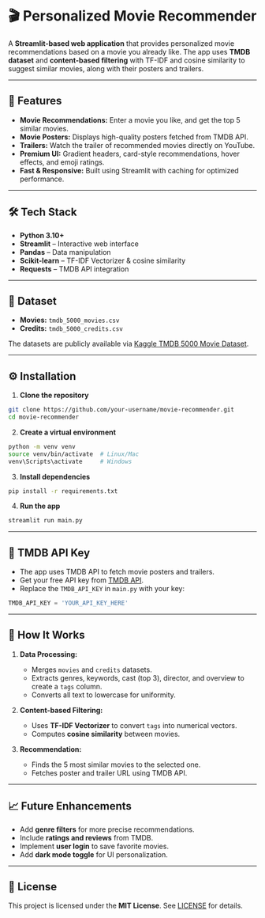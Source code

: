 

# 🎬 Personalized Movie Recommender

A **Streamlit-based web application** that provides personalized movie recommendations based on a movie you already like. The app uses **TMDB dataset** and **content-based filtering** with TF-IDF and cosine similarity to suggest similar movies, along with their posters and trailers.

---

## 🚀 Features

* **Movie Recommendations:** Enter a movie you like, and get the top 5 similar movies.
* **Movie Posters:** Displays high-quality posters fetched from TMDB API.
* **Trailers:** Watch the trailer of recommended movies directly on YouTube.
* **Premium UI:** Gradient headers, card-style recommendations, hover effects, and emoji ratings.
* **Fast & Responsive:** Built using Streamlit with caching for optimized performance.

---

## 🛠️ Tech Stack

* **Python 3.10+**
* **Streamlit** – Interactive web interface
* **Pandas** – Data manipulation
* **Scikit-learn** – TF-IDF Vectorizer & cosine similarity
* **Requests** – TMDB API integration

---

## 📁 Dataset

* **Movies:** `tmdb_5000_movies.csv`
* **Credits:** `tmdb_5000_credits.csv`

The datasets are publicly available via [Kaggle TMDB 5000 Movie Dataset](https://www.kaggle.com/datasets/tmdb/tmdb-movie-metadata).

---

## ⚙️ Installation

1. **Clone the repository**

```bash
git clone https://github.com/your-username/movie-recommender.git
cd movie-recommender
```

2. **Create a virtual environment**

```bash
python -m venv venv
source venv/bin/activate  # Linux/Mac
venv\Scripts\activate     # Windows
```

3. **Install dependencies**

```bash
pip install -r requirements.txt
```

4. **Run the app**

```bash
streamlit run main.py
```

---

## 🔑 TMDB API Key

* The app uses TMDB API to fetch movie posters and trailers.
* Get your free API key from [TMDB API](https://www.themoviedb.org/documentation/api).
* Replace the `TMDB_API_KEY` in `main.py` with your key:

```python
TMDB_API_KEY = 'YOUR_API_KEY_HERE'
```

---

## 🧠 How It Works

1. **Data Processing:**

   * Merges `movies` and `credits` datasets.
   * Extracts genres, keywords, cast (top 3), director, and overview to create a `tags` column.
   * Converts all text to lowercase for uniformity.

2. **Content-based Filtering:**

   * Uses **TF-IDF Vectorizer** to convert `tags` into numerical vectors.
   * Computes **cosine similarity** between movies.

3. **Recommendation:**

   * Finds the 5 most similar movies to the selected one.
   * Fetches poster and trailer URL using TMDB API.

---

## 📈 Future Enhancements

* Add **genre filters** for more precise recommendations.
* Include **ratings and reviews** from TMDB.
* Implement **user login** to save favorite movies.
* Add **dark mode toggle** for UI personalization.

---

## 📄 License

This project is licensed under the **MIT License**. See [LICENSE](LICENSE) for details.
